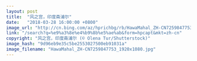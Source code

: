```yaml
---
layout: post
title:  "风之宫，印度斋浦尔"
date:   "2018-03-28 16:00:00 +0800"
image_url: "http://cn.bing.com/az/hprichbg/rb/HawaMahal_ZH-CN7259847753_1920x1080.jpg"
link: "/search?q=%e9%a3%8e%e4%b9%8b%e5%ae%ab&form=hpcapt&mkt=zh-cn"
copyright: "风之宫，印度斋浦尔 (© Olena Tur/Shutterstock)"
image_hash: "9d96eb9e35c5be2553027500eb91031a"
image_filename: "HawaMahal_ZH-CN7259847753_1920x1080.jpg"
---
```

